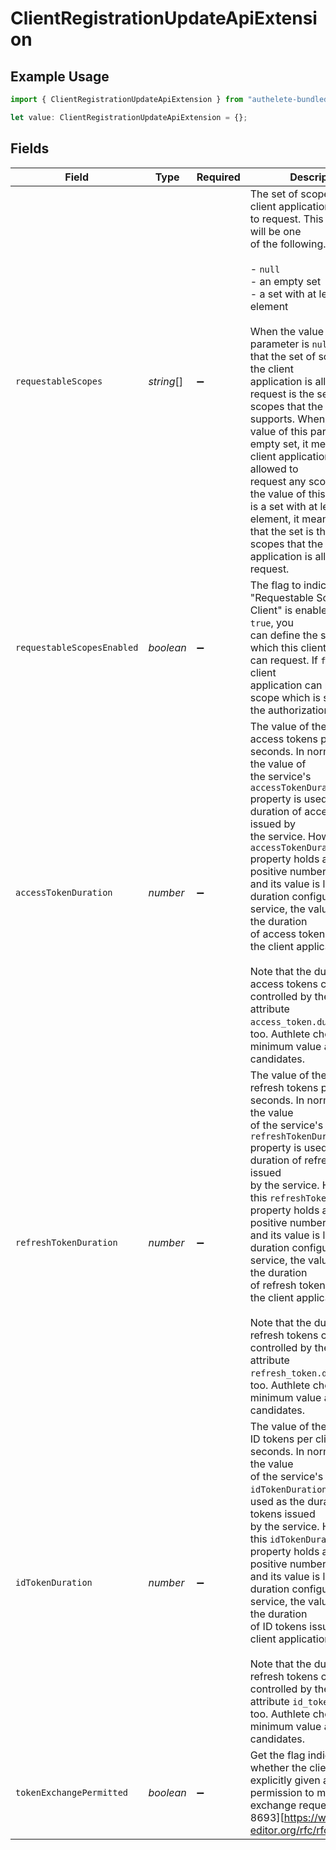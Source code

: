 # ClientRegistrationUpdateApiExtension

## Example Usage

```typescript
import { ClientRegistrationUpdateApiExtension } from "authelete-bundled/models/operations";

let value: ClientRegistrationUpdateApiExtension = {};
```

## Fields

| Field                                                                                                                                                                                                                                                                                                                                                                                                                                                                                                                                                                                                                                                                 | Type                                                                                                                                                                                                                                                                                                                                                                                                                                                                                                                                                                                                                                                                  | Required                                                                                                                                                                                                                                                                                                                                                                                                                                                                                                                                                                                                                                                              | Description                                                                                                                                                                                                                                                                                                                                                                                                                                                                                                                                                                                                                                                           |
| --------------------------------------------------------------------------------------------------------------------------------------------------------------------------------------------------------------------------------------------------------------------------------------------------------------------------------------------------------------------------------------------------------------------------------------------------------------------------------------------------------------------------------------------------------------------------------------------------------------------------------------------------------------------- | --------------------------------------------------------------------------------------------------------------------------------------------------------------------------------------------------------------------------------------------------------------------------------------------------------------------------------------------------------------------------------------------------------------------------------------------------------------------------------------------------------------------------------------------------------------------------------------------------------------------------------------------------------------------- | --------------------------------------------------------------------------------------------------------------------------------------------------------------------------------------------------------------------------------------------------------------------------------------------------------------------------------------------------------------------------------------------------------------------------------------------------------------------------------------------------------------------------------------------------------------------------------------------------------------------------------------------------------------------- | --------------------------------------------------------------------------------------------------------------------------------------------------------------------------------------------------------------------------------------------------------------------------------------------------------------------------------------------------------------------------------------------------------------------------------------------------------------------------------------------------------------------------------------------------------------------------------------------------------------------------------------------------------------------- |
| `requestableScopes`                                                                                                                                                                                                                                                                                                                                                                                                                                                                                                                                                                                                                                                   | *string*[]                                                                                                                                                                                                                                                                                                                                                                                                                                                                                                                                                                                                                                                            | :heavy_minus_sign:                                                                                                                                                                                                                                                                                                                                                                                                                                                                                                                                                                                                                                                    | The set of scopes that the client application is allowed to request. This paramter will be one<br/>of the following.<br/><br/>  - `null`<br/>  - an empty set<br/>  - a set with at least one element<br/><br/>When the value of this parameter is `null`, it means that the set of scopes that the client<br/>application is allowed to request is the set of the scopes that the service supports. When the<br/>value of this parameter is an empty set, it means that the client application is not allowed to<br/>request any scopes. When the value of this parameter is a set with at least one element, it means<br/>that the set is the set of scopes that the client application is allowed to request.<br/> |
| `requestableScopesEnabled`                                                                                                                                                                                                                                                                                                                                                                                                                                                                                                                                                                                                                                            | *boolean*                                                                                                                                                                                                                                                                                                                                                                                                                                                                                                                                                                                                                                                             | :heavy_minus_sign:                                                                                                                                                                                                                                                                                                                                                                                                                                                                                                                                                                                                                                                    | The flag to indicate whether "Requestable Scopes per Client" is enabled or not. If `true`, you<br/>can define the set of scopes which this client application can request. If `false`, this client<br/>application can request any scope which is supported by the authorization server.<br/>                                                                                                                                                                                                                                                                                                                                                                         |
| `accessTokenDuration`                                                                                                                                                                                                                                                                                                                                                                                                                                                                                                                                                                                                                                                 | *number*                                                                                                                                                                                                                                                                                                                                                                                                                                                                                                                                                                                                                                                              | :heavy_minus_sign:                                                                                                                                                                                                                                                                                                                                                                                                                                                                                                                                                                                                                                                    | The value of the duration of access tokens per client in seconds. In normal cases, the value of<br/>the service's `accessTokenDuration` property is used as the duration of access tokens issued by<br/>the service. However, if this `accessTokenDuration` property holds a non-zero positive number<br/>and its value is less than the duration configured by the service, the value is used as the duration<br/>of access tokens issued to the client application.<br/><br/>Note that the duration of access tokens can be controlled by the scope attribute `access_token.duration`,<br/>too. Authlete chooses the minimum value among the candidates.<br/>       |
| `refreshTokenDuration`                                                                                                                                                                                                                                                                                                                                                                                                                                                                                                                                                                                                                                                | *number*                                                                                                                                                                                                                                                                                                                                                                                                                                                                                                                                                                                                                                                              | :heavy_minus_sign:                                                                                                                                                                                                                                                                                                                                                                                                                                                                                                                                                                                                                                                    | The value of the duration of refresh tokens per client in seconds. In normal cases, the value<br/>of the service's `refreshTokenDuration` property is used as the duration of refresh tokens issued<br/>by the service. However, if this `refreshTokenDuration` property holds a non-zero positive number<br/>and its value is less than the duration configured by the service, the value is used as the duration<br/>of refresh tokens issued to the client application.<br/><br/>Note that the duration of refresh tokens can be controlled by the scope attribute `refresh_token.duration`,<br/>too. Authlete chooses the minimum value among the candidates.<br/> |
| `idTokenDuration`                                                                                                                                                                                                                                                                                                                                                                                                                                                                                                                                                                                                                                                     | *number*                                                                                                                                                                                                                                                                                                                                                                                                                                                                                                                                                                                                                                                              | :heavy_minus_sign:                                                                                                                                                                                                                                                                                                                                                                                                                                                                                                                                                                                                                                                    | The value of the duration of ID tokens per client in seconds. In normal cases, the value<br/>of the service's `idTokenDuration` property is used as the duration of ID tokens issued<br/>by the service. However, if this `idTokenDuration` property holds a non-zero positive number<br/>and its value is less than the duration configured by the service, the value is used as the duration<br/>of ID tokens issued to the client application.<br/><br/>Note that the duration of refresh tokens can be controlled by the scope attribute `id_token.duration`,<br/>too. Authlete chooses the minimum value among the candidates.<br/>                              |
| `tokenExchangePermitted`                                                                                                                                                                                                                                                                                                                                                                                                                                                                                                                                                                                                                                              | *boolean*                                                                                                                                                                                                                                                                                                                                                                                                                                                                                                                                                                                                                                                             | :heavy_minus_sign:                                                                                                                                                                                                                                                                                                                                                                                                                                                                                                                                                                                                                                                    | Get the flag indicating whether the client is explicitly given a<br/>permission to make token exchange requests ([RFC 8693][https://www.rfc-editor.org/rfc/rfc8693.html])<br/>                                                                                                                                                                                                                                                                                                                                                                                                                                                                                        |